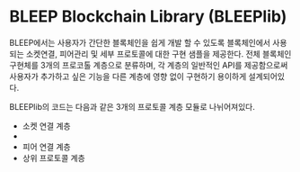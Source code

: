 # BLEEP Blockchain Library (BLEEPlib)
BLEEP에서는 사용자가 간단한 블록체인을 쉽게 개발 할 수 있도록 블록체인에서 사용되는 소켓연결, 피어관리 및 세부 프로토콜에 대한 구현 샘플을 제공한다. 전체 블록체인 구현체를 3개의 프로코톨 계층으로 분류하며, 각 계층의 일반적인 API를 제공함으로써 사용자가 추가하고 싶은 기능을 다른 계층에 영향 없이 구현하기 용이하게 설계되어있다.

BLEEPlib의 코드는 다음과 같은 3개의 프로토콜 계층 모듈로 나뉘어져있다.
- 소켓 연결 계층
- 
- 피어 연결 계층
- 상위 프로토콜 계층
